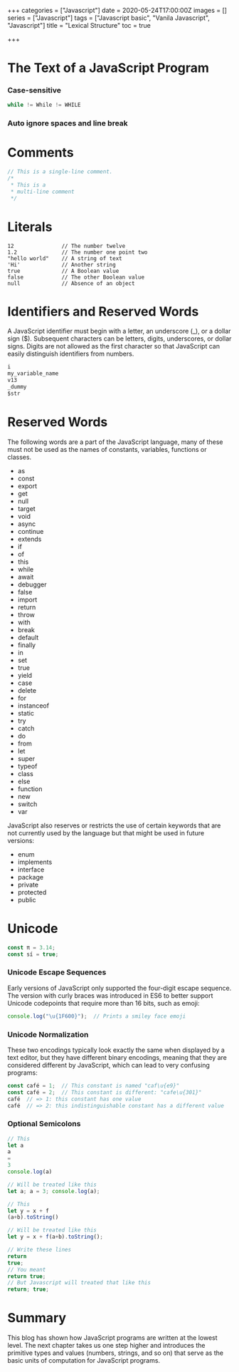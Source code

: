 +++
categories = ["Javascript"]
date = 2020-05-24T17:00:00Z
images = []
series = ["Javascript"]
tags = ["Javascript basic", "Vanila Javascript", "Javascript"]
title = "Lexical Structure"
toc = true

+++
# The Text of a JavaScript Program

### Case-sensitive

```javascript
while != While != WHILE
```

### Auto ignore spaces and line break

# Comments

```javascript
// This is a single-line comment.
/* 
 * This is a
 * multi-line comment
 */
```

# Literals

    12               // The number twelve
    1.2              // The number one point two
    "hello world"    // A string of text
    'Hi'             // Another string
    true             // A Boolean value
    false            // The other Boolean value
    null             // Absence of an object

# Identifiers and Reserved Words

A JavaScript identifier must begin with a letter, an underscore (_), or a dollar sign ($). Subsequent characters can be letters, digits, underscores, or dollar signs. Digits are not allowed as the first character so that JavaScript can easily distinguish identifiers from numbers.

```javascript
i
my_variable_name
v13
_dummy
$str
```

# Reserved Words

The following words are a part of the JavaScript language, many of these must not be used as the names of constants, variables, functions or classes.

* as
* const
* export
* get
* null
* target
* void
* async
* continue
* extends
* if
* of
* this
* while
* await
* debugger
* false
* import
* return
* throw
* with
* break
* default
* finally
* in
* set
* true
* yield
* case
* delete
* for
* instanceof
* static
* try
* catch
* do
* from
* let
* super
* typeof
* class
* else
* function
* new
* switch
* var

JavaScript also reserves or restricts the use of certain keywords that are not currently used by the language but that might be used in future versions:

* enum 
* implements 
* interface 
* package 
* private 
* protected 
* public

# Unicode

```javascript
const π = 3.14;
const sí = true;
```

### Unicode Escape Sequences

Early versions of JavaScript only supported the four-digit escape sequence. The version with curly braces was introduced in ES6 to better support Unicode codepoints that require more than 16 bits, such as emoji:

```javascript
console.log("\u{1F600}");  // Prints a smiley face emoji
```

### Unicode Normalization

These two encodings typically look exactly the same when displayed by a text editor, but they have different binary encodings, meaning that they are considered different by JavaScript, which can lead to very confusing programs:

```javascript
const café = 1;  // This constant is named "caf\u{e9}"
const café = 2;  // This constant is different: "cafe\u{301}"
café  // => 1: this constant has one value
café  // => 2: this indistinguishable constant has a different value
```

### Optional Semicolons

```javascript
// This
let a
a
=
3
console.log(a)

// Will be treated like this
let a; a = 3; console.log(a);

// This
let y = x + f
(a+b).toString()

// Will be treated like this
let y = x + f(a+b).toString();

// Write these lines
return
true;
// You meant
return true;
// But Javascript will treated that like this
return; true;
```

# Summary

This blog has shown how JavaScript programs are written at the lowest level. The next chapter takes us one step higher and introduces the primitive types and values (numbers, strings, and so on) that serve as the basic units of computation for JavaScript programs.
